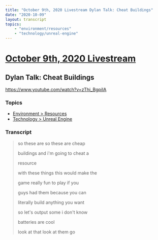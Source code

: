 ```yaml
---
title: "October 9th, 2020 Livestream Dylan Talk: Cheat Buildings"
date: "2020-10-09"
layout: transcript
topics:
    - "environment/resources"
    - "technology/unreal-engine"
---
```

# [October 9th, 2020 Livestream](../2020-10-09.md)
## Dylan Talk: Cheat Buildings
https://www.youtube.com/watch?v=zThi_BgpiIA

### Topics
* [Environment > Resources](../topics/environment/resources.md)
* [Technology > Unreal Engine](../topics/technology/unreal-engine.md)

### Transcript

> so these are so these are cheap
>
> buildings and i'm going to cheat a
>
> resource
>
> with these things this would make the
>
> game really fun to play if you
>
> guys had them because you can
>
> literally build anything you want
>
> so let's output some i don't know
>
> batteries are cool
>
> look at that look at them go
>
